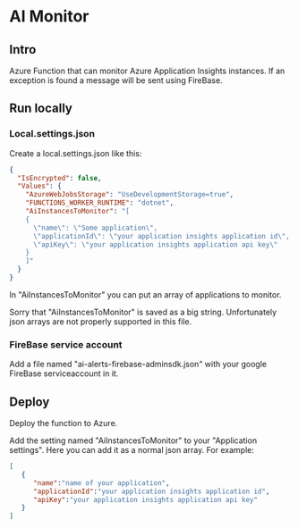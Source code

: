 # AI Monitor

## Intro
Azure Function that can monitor Azure Application Insights instances. If an exception is found a message will be sent using FireBase.

## Run locally

### Local.settings.json

Create a local.settings.json like this:

```json
{
  "IsEncrypted": false,
  "Values": {
    "AzureWebJobsStorage": "UseDevelopmentStorage=true",
    "FUNCTIONS_WORKER_RUNTIME": "dotnet",
    "AiInstancesToMonitor": "[
    {
      \"name\": \"Some application\",
	  \"applicationId\": \"your application insights application id\",
      \"apiKey\": \"your application insights application api key\"
    }
    ]"
  }
}
```
In "AiInstancesToMonitor" you can put an array of applications to monitor.

Sorry that "AiInstancesToMonitor" is saved as a big string. Unfortunately json arrays are not properly supported in this file.

### FireBase service account

Add a file named "ai-alerts-firebase-adminsdk.json" with your google FireBase serviceaccount in it.

## Deploy
Deploy the function to Azure.

Add the setting named "AiInstancesToMonitor" to your "Application settings". Here you can add it as a normal json array. For example: 

```json
[
   {
      "name":"name of your application",
      "applicationId":"your application insights application id",
      "apiKey":"your application insights application api key"
   }
]
```
